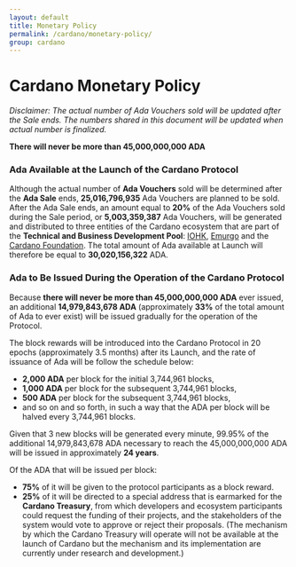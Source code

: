 ```yaml
---
layout: default
title: Monetary Policy
permalink: /cardano/monetary-policy/
group: cardano
---
```

<!-- Reviewed at 1bd2a2f5979233f4f50a7e66ab4e1819ac486400 -->

# Cardano Monetary Policy

*Disclaimer: The actual number of Ada Vouchers sold will be updated after the
Sale ends. The numbers shared in this document will be updated when actual
number is finalized.*

**There will never be more than 45,000,000,000 ADA**

### Ada Available at the Launch of the Cardano Protocol

Although the actual number of **Ada Vouchers** sold will be determined after the
**Ada Sale** ends, **25,016,796,935** Ada Vouchers are planned to be sold. After
the Ada Sale ends, an amount equal to **20%** of the Ada Vouchers sold during
the Sale period, or **5,003,359,387** Ada Vouchers, will be generated and
distributed to three entities of the Cardano ecosystem that are part of the
**Technical and Business Development Pool**: [IOHK](https://iohk.io), [Emurgo](http://cardano.io/) and the [Cardano
Foundation](https://cardanofoundation.org/). The total amount of Ada available
at Launch will therefore be equal to **30,020,156,322** ADA.

### Ada to Be Issued During the Operation of the Cardano Protocol

Because **there will never be more than 45,000,000,000 ADA** ever issued, an
additional **14,979,843,678 ADA** (approximately **33%** of the total amount of
Ada to ever exist) will be issued gradually for the operation of the Protocol.

The block rewards will be introduced into the Cardano Protocol in 20 epochs
(approximately 3.5 months) after its Launch, and the rate of issuance of Ada
will be follow the schedule below:

-   **2,000 ADA** per block for the initial 3,744,961 blocks,
-   **1,000 ADA** per block for the subsequent 3,744,961 blocks,
-   **500 ADA** per block for the subsequent 3,744,961 blocks,
-   and so on and so forth, in such a way that the ADA per block will be halved
    every 3,744,961 blocks.

Given that 3 new blocks will be generated every minute, 99.95% of the additional
14,979,843,678 ADA necessary to reach the 45,000,000,000 ADA will be issued in
approximately **24 years**.

Of the ADA that will be issued per block:

-   **75%** of it will be given to the protocol participants as a block reward.
-   **25%** of it will be directed to a special address that is earmarked for
    the **Cardano Treasury**, from which developers and ecosystem participants
    could request the funding of their projects, and the stakeholders of the
    system would vote to approve or reject their proposals. (The mechanism by
    which the Cardano Treasury will operate will not be available at the launch
    of Cardano but the mechanism and its implementation are currently under
    research and development.)
